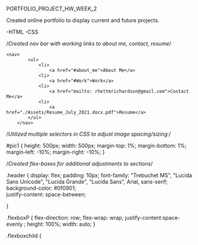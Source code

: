 PORTFOLIO_PROJECT_HW_WEEK_2

Created online portfolio to display current and future projects.

-HTML
-CSS

/*Created nav bar with working links to about me, contact, resume*/

    <nav>
            <ul>
                <li>
                    <a href="#about_me">About Me</a>
                <li>
                    <a href="#Work">Work</a>
                <li>
                    <a href="mailto: rhettmrichardson@gmail.com">Contact Me</a>
                <li>
                    <a href="./Assets/Resume_July_2021.docx.pdf">Resume</a>
            </ul>
        </nav>


/*Utilized multiple selectors in CSS to adjust image spacing/sizing:*/

#pic1 {
  height: 500px;
  width: 500px;
  margin-top: 1%;
  margin-bottom: 1%;
  margin-left: -10%;
  margin-right: -10%;
}

/*Created flex-boxes for additional adjustments to sections*/

.header {
    display: flex;
    padding: 10px;
    font-family: "Trebuchet MS", "Lucida Sans Unicode", "Lucida Grande", "Lucida Sans", Arial, sans-serif;
    background-color: #0f0901;    
    justify-content: space-between;
    
}

.flexboxP {
  flex-direction: row;
  flex-wrap: wrap;
  justify-content:space-evenly ;
  height: 100%;
  width: auto;
}

.flexboxchild {


